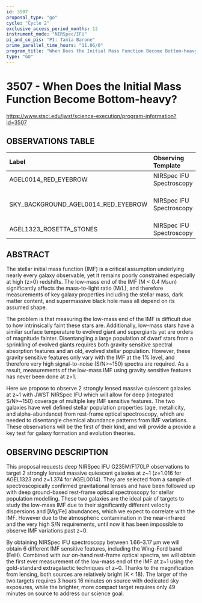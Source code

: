 ```yaml
---
id: 3507
proposal_type: "go"
cycle: "Cycle 2"
exclusive_access_period_months: 12
instrument_mode: "NIRSpec/IFU"
pi_and_co_pis: "PI: Tania Barone"
prime_parallel_time_hours: "11.06/0"
program_title: "When Does the Initial Mass Function Become Bottom-heavy?"
type: "GO"
---
```

# 3507 - When Does the Initial Mass Function Become Bottom-heavy?
https://www.stsci.edu/jwst/science-execution/program-information?id=3507
## OBSERVATIONS TABLE
| Label                                   | Observing Template          | Science Target                 |
| :-------------------------------------- | :-------------------------- | :----------------------------- |
| AGEL0014\_RED\_EYEBROW                | NIRSpec IFU Spectroscopy    | (1) AGEL0014                   |
| SKY\_BACKGROUND\_AGEL0014\_RED\_EYEBROW | NIRSpec IFU Spectroscopy    | (2) BACKGROUND-FOR-AGEL0014 |
| AGEL1323\_ROSETTA\_STONES             | NIRSpec IFU Spectroscopy    | (3) AGEL1323                   |

## ABSTRACT

The stellar initial mass function (IMF) is a critical assumption underlying nearly every galaxy observable, yet it remains poorly constrained especially at high (z>0) redshifts. The low-mass end of the IMF (M < 0.4 Msun) significantly affects the mass-to-light ratio (M/L), and therefore measurements of key galaxy properties including the stellar mass, dark matter content, and supermassive black hole mass all depend on its assumed shape.

The problem is that measuring the low-mass end of the IMF is difficult due to how intrinsically faint these stars are. Additionally, low-mass stars have a similar surface temperature to evolved giant and supergiants yet are orders of magnitude fainter. Disentangling a large population of dwarf stars from a sprinkling of evolved giants requires both gravity sensitive spectral absorption features and an old, evolved stellar population. However, these gravity sensitive features only vary with the IMF at the 1% level, and therefore very high signal-to-noise (S/N>~150) spectra are required. As a result, measurements of the low-mass IMF using gravity sensitive features has never been done at z>1.

Here we propose to observe 2 strongly lensed massive quiescent galaxies at z~1 with JWST NIRSpec IFU which will allow for deep (integrated S/N>~150) coverage of multiple key IMF sensitive features. The two galaxies have well defined stellar population properties (age, metallicity, and alpha-abundance) from rest-frame optical spectroscopy, which are needed to disentangle chemical abundance patterns from IMF variations. These observations will be the first of their kind, and will provide a provide a key test for galaxy formation and evolution theories.

## OBSERVING DESCRIPTION

This proposal requests deep NIRSpec IFU G235M/F170LP observations to target 2 strongly lensed massive quiescent galaxies at z~1 (z=1.016 for AGEL1323 and z=1.374 for AGEL0014). They are selected from a sample of spectroscopically confirmed gravitational lenses and have been followed up with deep ground-based rest-frame optical spectroscopy for stellar population modelling. These two galaxies are the ideal pair of targets to study the low-mass IMF due to their significantly different velocity dispersions and [Mg/Fe] abundances, which we expect to correlate with the IMF. However due to the atmospheric contamination in the near-infrared and the very high S/N requirements, until now it has been impossible to observe IMF variations past z~0.

By obtaining NIRSpec IFU spectroscopy between 1.66–3.17 µm we will obtain 6 different IMF sensitive features, including the Wing-Ford band (FeH). Combined with our on-hand rest-frame optical spectra, we will obtain the first ever measurement of the low-mass end of the IMF at z~1 using the gold-standard extragalactic techniques of z~0. Thanks to the magnification from lensing, both sources are relatively bright (K < 18). The larger of the two targets requires 3 hours 16 minutes on source with dedicated sky exposures, while the brighter, more compact target requires only 49 minutes on source to address our science goal.